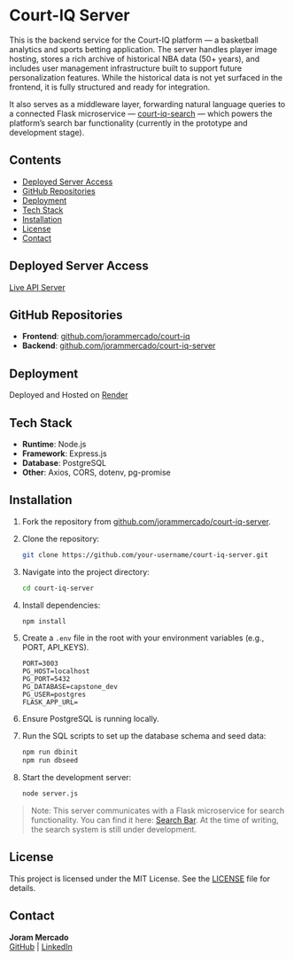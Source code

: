 # Court-IQ Server

This is the backend service for the Court-IQ platform — a basketball analytics and sports betting application. The server handles player image hosting, stores a rich archive of historical NBA data (50+ years), and includes user management infrastructure built to support future personalization features. While the historical data is not yet surfaced in the frontend, it is fully structured and ready for integration.

It also serves as a middleware layer, forwarding natural language queries to a connected Flask microservice — [court-iq-search](https://github.com/jorammercado/court-iq-search) — which powers the platform’s search bar functionality (currently in the prototype and development stage).

## Contents
- [Deployed Server Access](#deployed-server-access)
- [GitHub Repositories](#github-repositories)
- [Deployment](#deployment)
- [Tech Stack](#tech-stack)
- [Installation](#installation)
- [License](#license)
- [Contact](#contact)

## Deployed Server Access
[Live API Server](https://courtiq.onrender.com)

## GitHub Repositories
- **Frontend**: [github.com/jorammercado/court-iq](https://github.com/jorammercado/court-iq)
- **Backend**: [github.com/jorammercado/court-iq-server](https://github.com/jorammercado/court-iq-server)

## Deployment
Deployed and Hosted on [Render](https://render.com)

## Tech Stack
- **Runtime**: Node.js
- **Framework**: Express.js
- **Database**: PostgreSQL
- **Other**: Axios, CORS, dotenv, pg-promise

## Installation

1. Fork the repository from [github.com/jorammercado/court-iq-server](https://github.com/jorammercado/court-iq-server).

2. Clone the repository:
   ```bash
   git clone https://github.com/your-username/court-iq-server.git
   ```
3. Navigate into the project directory:
   ```bash
   cd court-iq-server
   ```
4. Install dependencies:
   ```bash
   npm install
   ```
5. Create a `.env` file in the root with your environment variables (e.g., PORT, API_KEYS).
   ```
   PORT=3003
   PG_HOST=localhost
   PG_PORT=5432
   PG_DATABASE=capstone_dev
   PG_USER=postgres
   FLASK_APP_URL=
   ```
6. Ensure PostgreSQL is running locally.
7. Run the SQL scripts to set up the database schema and seed data:
   ```bash
   npm run dbinit
   npm run dbseed
   ```
8. Start the development server:
   ```bash
   node server.js
   ```

> Note: This server communicates with a Flask microservice for search functionality. You can find it here: [Search Bar](https://github.com/jorammercado/court-iq-search). At the time of writing, the search system is still under development.

## License
This project is licensed under the MIT License. See the [LICENSE](https://opensource.org/license/mit) file for details.

## Contact
**Joram Mercado**  
[GitHub](https://github.com/jorammercado) | [LinkedIn](https://www.linkedin.com/in/jorammercado)